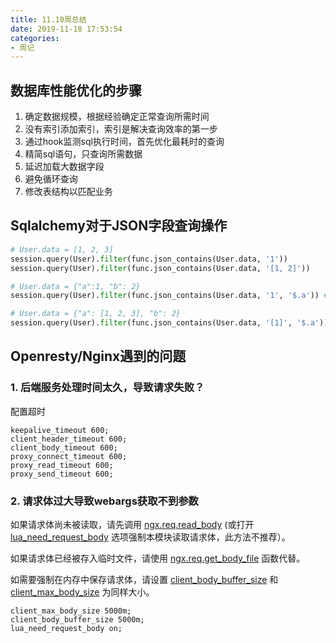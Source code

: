 ```yaml
---
title: 11.10周总结
date: 2019-11-18 17:53:54
categories:
- 周记
---
```


## 数据库性能优化的步骤

1. 确定数据规模，根据经验确定正常查询所需时间
2. 没有索引添加索引，索引是解决查询效率的第一步
3. 通过hook监测sql执行时间，首先优化最耗时的查询
4. 精简sql语句，只查询所需数据
5. 延迟加载大数据字段
6. 避免循环查询
7. 修改表结构以匹配业务

<!-- more -->

## Sqlalchemy对于JSON字段查询操作

```python
# User.data = [1, 2, 3]
session.query(User).filter(func.json_contains(User.data, '1'))
session.query(User).filter(func.json_contains(User.data, '[1, 2]'))

# User.data = {"a":1, "b": 2}
session.query(User).filter(func.json_contains(User.data, '1', '$.a')) # will not raise exception if field has not attr "a"

# User.data = {"a": [1, 2, 3], "b": 2}
session.query(User).filter(func.json_contains(User.data, '[1]', '$.a'))
```

## Openresty/Nginx遇到的问题

### 1. 后端服务处理时间太久，导致请求失败？

配置超时

```
keepalive_timeout 600;
client_header_timeout 600;
client_body_timeout 600;
proxy_connect_timeout 600;
proxy_read_timeout 600;
proxy_send_timeout 600;
```

### 2. 请求体过大导致webargs获取不到参数

如果请求体尚未被读取，请先调用 [ngx.req.read_body](https://moonbingbing.gitbooks.io/openresty-best-practices/openresty/get_req_body.html#ngxreqread_body) (或打开 [lua_need_request_body](https://moonbingbing.gitbooks.io/openresty-best-practices/openresty/get_req_body.html#lua_need_request_body) 选项强制本模块读取请求体，此方法不推荐）。

如果请求体已经被存入临时文件，请使用 [ngx.req.get_body_file](https://moonbingbing.gitbooks.io/openresty-best-practices/openresty/get_req_body.html#ngxreqget_body_file) 函数代替。

如需要强制在内存中保存请求体，请设置 [client_body_buffer_size](http://nginx.org/en/docs/http/ngx_http_core_module.html#client_body_buffer_size) 和 [client_max_body_size](http://nginx.org/en/docs/http/ngx_http_core_module.html#client_max_body_size) 为同样大小。

```
client_max_body_size 5000m;
client_body_buffer_size 5000m;
lua_need_request_body on;
```

